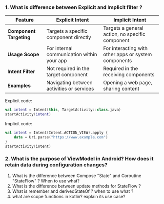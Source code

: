 ### 1. What is difference between Explicit and Implicit filter ?

| Feature                 | Explicit Intent                            | Implicit Intent                                      |
| ----------------------- | ------------------------------------------ | ---------------------------------------------------- |
| **Component Targeting** | Targets a specific component directly      | Targets a general action, no specific component      |
| **Usage Scope**         | For internal communication within your app | For interacting with other apps or system components |
| **Intent Filter**       | Not required in the target component       | Required in the receiving components                 |
| **Examples**            | Navigating between activities or services  | Opening a web page, sharing content                  |
Explicit code:
```kotlin
val intent = Intent(this, TargetActivity::class.java) 
startActivity(intent)
```

Implicit code:
```kotlin
val intent = Intent(Intent.ACTION_VIEW).apply { 
	data = Uri.parse("https://www.example.com")
} 
startActivity(intent)
```
### 2. What is the purpose of ViewModel in Android? How does it retain data during configuration changes?

1. What is the difference between Compose "State" and Coroutine "StateFlow" ? 
   When to use what?
2. What is the difference between update methods for StateFlow ?
3. What is remember and derivedStateOf ? when to use what ?
4. what are scope functions in kotlin? explain its use case?
   
   